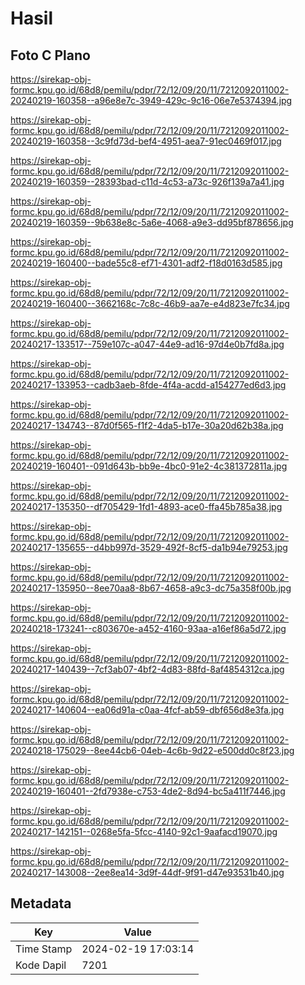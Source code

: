 # Hasil

## Foto C Plano

https://sirekap-obj-formc.kpu.go.id/68d8/pemilu/pdpr/72/12/09/20/11/7212092011002-20240219-160358--a96e8e7c-3949-429c-9c16-06e7e5374394.jpg

https://sirekap-obj-formc.kpu.go.id/68d8/pemilu/pdpr/72/12/09/20/11/7212092011002-20240219-160358--3c9fd73d-bef4-4951-aea7-91ec0469f017.jpg

https://sirekap-obj-formc.kpu.go.id/68d8/pemilu/pdpr/72/12/09/20/11/7212092011002-20240219-160359--28393bad-c11d-4c53-a73c-926f139a7a41.jpg

https://sirekap-obj-formc.kpu.go.id/68d8/pemilu/pdpr/72/12/09/20/11/7212092011002-20240219-160359--9b638e8c-5a6e-4068-a9e3-dd95bf878656.jpg

https://sirekap-obj-formc.kpu.go.id/68d8/pemilu/pdpr/72/12/09/20/11/7212092011002-20240219-160400--bade55c8-ef71-4301-adf2-f18d0163d585.jpg

https://sirekap-obj-formc.kpu.go.id/68d8/pemilu/pdpr/72/12/09/20/11/7212092011002-20240219-160400--3662168c-7c8c-46b9-aa7e-e4d823e7fc34.jpg

https://sirekap-obj-formc.kpu.go.id/68d8/pemilu/pdpr/72/12/09/20/11/7212092011002-20240217-133517--759e107c-a047-44e9-ad16-97d4e0b7fd8a.jpg

https://sirekap-obj-formc.kpu.go.id/68d8/pemilu/pdpr/72/12/09/20/11/7212092011002-20240217-133953--cadb3aeb-8fde-4f4a-acdd-a154277ed6d3.jpg

https://sirekap-obj-formc.kpu.go.id/68d8/pemilu/pdpr/72/12/09/20/11/7212092011002-20240217-134743--87d0f565-f1f2-4da5-b17e-30a20d62b38a.jpg

https://sirekap-obj-formc.kpu.go.id/68d8/pemilu/pdpr/72/12/09/20/11/7212092011002-20240219-160401--091d643b-bb9e-4bc0-91e2-4c381372811a.jpg

https://sirekap-obj-formc.kpu.go.id/68d8/pemilu/pdpr/72/12/09/20/11/7212092011002-20240217-135350--df705429-1fd1-4893-ace0-ffa45b785a38.jpg

https://sirekap-obj-formc.kpu.go.id/68d8/pemilu/pdpr/72/12/09/20/11/7212092011002-20240217-135655--d4bb997d-3529-492f-8cf5-da1b94e79253.jpg

https://sirekap-obj-formc.kpu.go.id/68d8/pemilu/pdpr/72/12/09/20/11/7212092011002-20240217-135950--8ee70aa8-8b67-4658-a9c3-dc75a358f00b.jpg

https://sirekap-obj-formc.kpu.go.id/68d8/pemilu/pdpr/72/12/09/20/11/7212092011002-20240218-173241--c803670e-a452-4160-93aa-a16ef86a5d72.jpg

https://sirekap-obj-formc.kpu.go.id/68d8/pemilu/pdpr/72/12/09/20/11/7212092011002-20240217-140439--7cf3ab07-4bf2-4d83-88fd-8af4854312ca.jpg

https://sirekap-obj-formc.kpu.go.id/68d8/pemilu/pdpr/72/12/09/20/11/7212092011002-20240217-140604--ea06d91a-c0aa-4fcf-ab59-dbf656d8e3fa.jpg

https://sirekap-obj-formc.kpu.go.id/68d8/pemilu/pdpr/72/12/09/20/11/7212092011002-20240218-175029--8ee44cb6-04eb-4c6b-9d22-e500dd0c8f23.jpg

https://sirekap-obj-formc.kpu.go.id/68d8/pemilu/pdpr/72/12/09/20/11/7212092011002-20240219-160401--2fd7938e-c753-4de2-8d94-bc5a411f7446.jpg

https://sirekap-obj-formc.kpu.go.id/68d8/pemilu/pdpr/72/12/09/20/11/7212092011002-20240217-142151--0268e5fa-5fcc-4140-92c1-9aafacd19070.jpg

https://sirekap-obj-formc.kpu.go.id/68d8/pemilu/pdpr/72/12/09/20/11/7212092011002-20240217-143008--2ee8ea14-3d9f-44df-9f91-d47e93531b40.jpg


## Metadata

| Key        | Value               |
| ---------- | ------------------- |
| Time Stamp | 2024-02-19 17:03:14 |
| Kode Dapil | 7201                |



